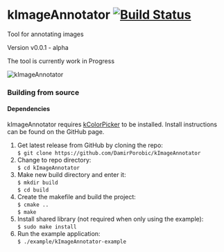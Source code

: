 # kImageAnnotator [![Build Status](https://travis-ci.org/DamirPorobic/kImageAnnotator.svg?branch=master)](https://travis-ci.org/DamirPorobic/kImageAnnotator)
Tool for annotating images

Version v0.0.1 - alpha

The tool is currently work in Progress

![kImageAnnotator](https://i.imgur.com/MlzhHkb.png "kImageAnnotator")


### Building from source

#### Dependencies
kImageAnnotator requires [kColorPicker](https://github.com/DamirPorobic/kColorPicker) to be installed. Install instructions can be found on the GitHub page.

1. Get latest release from GitHub by cloning the repo:  
    `$ git clone https://github.com/DamirPorobic/kImageAnnotator`
2. Change to repo directory:  
    `$ cd kImageAnnotator`    
3. Make new build directory and enter it:  
    `$ mkdir build`  
    `$ cd build`  
4. Create the makefile and build the project:  
    `$ cmake ..`  
    `$ make`
5. Install shared library (not required when only using the example):  
    `$ sudo make install`
6. Run the example application:  
    `$ ./example/kImageAnnotator-example`
